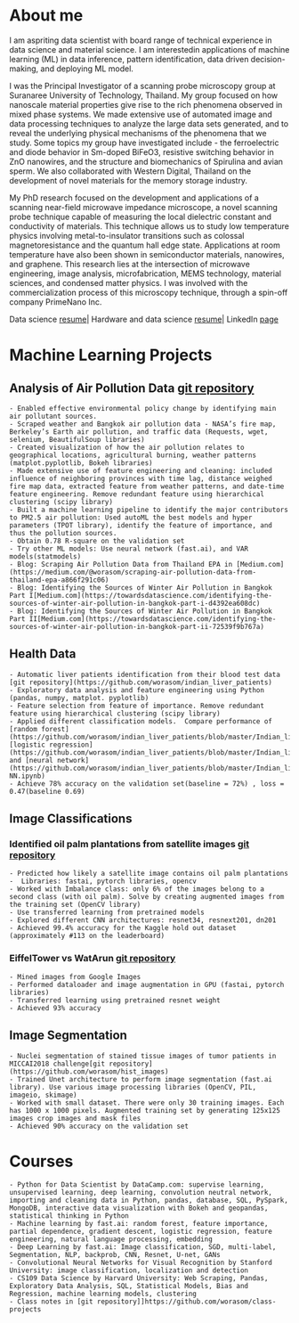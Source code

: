 


# About me

I am aspriting data scientist with board range of technical experience in data science and material science. I am interestedin applications of machine learning (ML) in data inference, pattern identification, data driven decision-making, and deploying ML model. 

I was the Principal Investigator of a scanning probe microscopy group at Suranaree University of Technology, Thailand. My group focused on how nanoscale material properties give rise to the rich phenomena observed in mixed phase systems. We made extensive use of automated image and data processing techniques to analyze the large data sets generated, and to reveal the underlying physical mechanisms of the phenomena that we study. Some topics my group have investigated include - the ferroelectric and diode behavior in Sm-doped BiFeO3, resistive switching behavior in ZnO nanowires, and the structure and biomechanics of Spirulina and avian sperm. We also collaborated with Western Digital, Thailand on the development of novel materials for the memory storage industry.

My PhD research focused on the development and applications of a scanning near-field microwave impedance microscope, a novel scanning probe technique capable of measuring the local dielectric constant and conductivity of materials. This technique allows us to study low temperature physics involving metal-to-insulator transitions such as colossal magnetoresistance and the quantum hall edge state. Applications at room temperature have also been shown in semiconductor materials, nanowires, and graphene. This research lies at the intersection of microwave engineering, image analysis, microfabrication, MEMS technology, material sciences, and condensed matter physics. I was involved with the commercialization process of this microscopy technique, through a spin-off company PrimeNano Inc.

Data science [resume](https://github.com/worasom/worasom.github.io/blob/master/WK-resume/Worasom_Kundhikanjana-data_science_resume.pdf)| 
Hardware and data science [resume](https://github.com/worasom/worasom.github.io/blob/master/WK-resume/Worasom_Kundhikanjana-hardware_data_science_resume.pdf)|
LinkedIn [page](https://www.linkedin.com/in/worasom/)

# Machine Learning Projects
## Analysis of Air Pollution Data [git repository](https://github.com/worasom/aqi_thailand) 
    - Enabled effective environmental policy change by identifying main air pollutant sources.
    - Scraped weather and Bangkok air pollution data - NASA’s fire map, Berkeley’s Earth air pollution, and traffic data (Requests, wget, selenium, BeautifulSoup libraries) 
    - Created visualization of how the air pollution relates to geographical locations, agricultural burning, weather patterns (matplot.pyplotlib, Bokeh libraries)
    - Made extensive use of feature engineering and cleaning: included influence of neighboring provinces with time lag, distance weighed fire map data, extracted feature from weather patterns, and date-time feature engineering. Remove redundant feature using hierarchical clustering (scipy library)
    - Built a machine learning pipeline to identify the major contributors to PM2.5 air pollution: Used autoML the best models and hyper parameters (TPOT library), identify the feature of importance, and thus the pollution sources.
    - Obtain 0.78 R-square on the validation set 
    - Try other ML models: Use neural network (fast.ai), and VAR models(statmodels)
    - Blog: Scraping Air Pollution Data from Thailand EPA in [Medium.com](https://medium.com/@worasom/scraping-air-pollution-data-from-thailand-epa-a866f291c06)  
    - Blog: Identifying the Sources of Winter Air Pollution in Bangkok Part I[Medium.com](https://towardsdatascience.com/identifying-the-sources-of-winter-air-pollution-in-bangkok-part-i-d4392ea608dc)
    - Blog: Identifying the Sources of Winter Air Pollution in Bangkok Part II[Medium.com](https://towardsdatascience.com/identifying-the-sources-of-winter-air-pollution-in-bangkok-part-ii-72539f9b767a)

## Health Data 
    - Automatic liver patients identification from their blood test data [git repository](https://github.com/worasom/indian_liver_patients)
    - Exploratory data analysis and feature engineering using Python (pandas, numpy, matplot. pyplotlib)
    - Feature selection from feature of importance. Remove redundant feature using hierarchical clustering (scipy library)
    - Applied different classification models.  Compare performance of [random forest](https://github.com/worasom/indian_liver_patients/blob/master/Indian_liver_patients_random_forest.ipynb), [logistic regression](https://github.com/worasom/indian_liver_patients/blob/master/Indian_liver_logistic.ipynb), and [neural network](https://github.com/worasom/indian_liver_patients/blob/master/Indian_liver_patients-NN.ipynb)
    - Achieve 78% accuracy on the validation set(baseline = 72%) , loss =  0.47(baseline 0.69)

## Image Classifications 

###  Identified oil palm plantations from satellite images [git repository](https://github.com/worasom/WiDS_Datathon_2019)
    - Predicted how likely a satellite image contains oil palm plantations 
    -  Libraries: fastai, pytorch libraries, opencv 
    - Worked with Imbalance class: only 6% of the images belong to a second class (with oil palm). Solve by creating augmented images from the training set (OpenCV library)
    - Use transferred learning from pretrained models 
    - Explored different CNN architectures: resnet34, resnext201, dn201 
    - Achieved 99.4% accuracy for the Kaggle hold out dataset (approximately #113 on the leaderboard)

###  EiffelTower vs WatArun [git repository](https://github.com/worasom/EiffelTower_vs_WatArun)
    - Mined images from Google Images 
    - Performed dataloader and image augmentation in GPU (fastai, pytorch libraries)
    - Transferred learning using pretrained resnet weight 
    - Achieved 93% accuracy 

## Image Segmentation
    - Nuclei segmentation of stained tissue images of tumor patients in MICCAI2018 challenge[git repository](https://github.com/worasom/hist_images) 
    - Trained Unet architecture to perform image segmentation (fast.ai library). Use various image processing libraries (OpenCV, PIL, imageio, skimage)
    - Worked with small dataset. There were only 30 training images. Each has 1000 x 1000 pixels. Augmented training set by generating 125x125 images crop images and mask files
    - Achieved 90% accuracy on the validation set  

# Courses
    - Python for Data Scientist by DataCamp.com: supervise learning, unsupervised learning, deep learning, convolution neutral network, importing and cleaning data in Python, pandas, database, SQL, PySpark, MongoDB, interactive data visualization with Bokeh and geopandas, statistical thinking in Python
    - Machine learning by fast.ai: random forest, feature importance, partial dependence, gradient descent, logistic regression, feature engineering, natural language processing, embedding 
    - Deep Learning by fast.ai: Image classification, SGD, multi-label, Segmentation, NLP, backprob, CNN, Resnet, U-net, GANs
    - Convolutional Neural Networks for Visual Recognition by Stanford University: image classification, localization and detection
    - CS109 Data Science by Harvard University: Web Scraping, Pandas, Exploratory Data Analysis, SQL, Statistical Models, Bias and Regression, machine learning models, clustering 
    - Class notes in [git repository]]https://github.com/worasom/class-projects